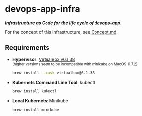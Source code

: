 # devops-app-infra

**_Infrastructure as Code for the life cycle of [devops-app](https://github.com/kelzenberg/devops-app)._**

For the concept of this infrastructure, see [Concept.md](./Concept.md).

## Requirements

- **Hypervisor**: [VirtualBox v6.1.38](https://www.virtualbox.org/wiki/Download_Old_Builds_6_1)  
  <sub>(higher versions seem to be incompatible with minikube on MacOS 11.7.2)</sub>
  ```sh
  brew install --cask virtualbox@6.1.38
  ```
- **Kubernets Command Line Tool**: kubectl
  ```sh
  brew install kubectl
  ```
- **Local Kubernets**: Minikube
  ```sh
  brew install minikube
  ```
  <!-- - **Kubernetes Package Manager**: Helm
    ```sh
    brew install helm
    ```
- **Declarative helm charts**: Helmfile
  ````sh
  brew install helmfile
  ``` -->
  ````
